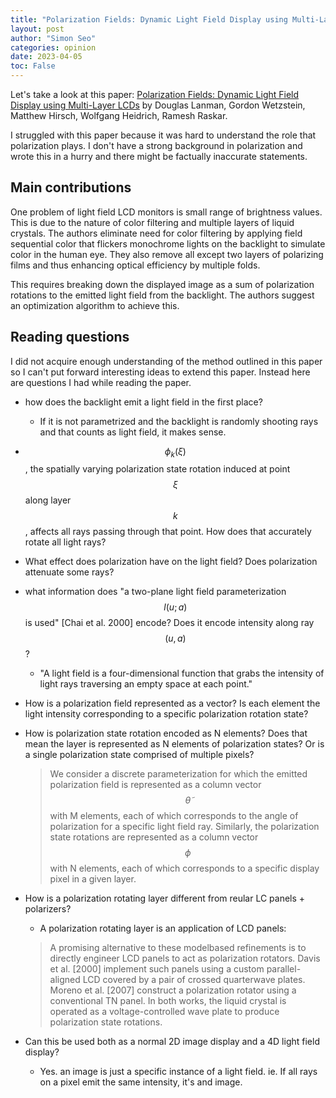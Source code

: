 ```yaml
---
title: "Polarization Fields: Dynamic Light Field Display using Multi-Layer LCDs"
layout: post
author: "Simon Seo"
categories: opinion
date: 2023-04-05
toc: False
---
```


Let's take a look at this paper: [Polarization Fields: Dynamic Light Field Display using Multi-Layer LCDs](https://alumni.media.mit.edu/~dlanman/research/polarization-fields/polarization-fields.pdf) by Douglas Lanman, Gordon Wetzstein, Matthew Hirsch, Wolfgang Heidrich, Ramesh Raskar.

I struggled with this paper because it was hard to understand the role that polarization plays. I don't have a strong background in polarization and wrote this in a hurry and there might be factually inaccurate statements.


## Main contributions
One problem of light field LCD monitors is small range of brightness values. This is due to the nature of color filtering and multiple layers of liquid crystals. The authors eliminate need for color filtering by applying field sequential color that flickers monochrome lights on the backlight to simulate color in the human eye. They also remove all except two layers of polarizing films and thus enhancing optical efficiency by multiple folds.

This requires breaking down the displayed image as a sum of polarization rotations to the emitted light field from the backlight. The authors suggest an optimization algorithm to achieve this. 


## Reading questions
I did not acquire enough understanding of the method outlined in this paper so I can't put forward interesting ideas to extend this paper. Instead here are questions I had while reading the paper.

- how does the backlight emit a light field in the first place? 
    - If it is not parametrized and the backlight is randomly shooting rays and that counts as light field, it makes sense.
- $$\phi_k(\xi)$$, the spatially varying polarization state rotation induced at point $$\xi$$ along layer $$k$$, affects all rays passing through that point. How does that accurately rotate all light rays?
- What effect does polarization have on the light field? Does polarization attenuate some rays?
- what information does "a two-plane light field parameterization $$l(u; a)$$
is used" [Chai et al. 2000] encode? Does it encode intensity along ray $$(u, a)$$?
    - "A light field is a four-dimensional function that grabs the intensity of light rays traversing an empty space at each point."
- How is a polarization field represented as a vector? Is each element the light intensity corresponding to a specific polarization rotation state?
- How is polarization state rotation encoded as N elements? Does that mean the layer is represented as N elements of polarization states? Or is a single polarization state comprised of multiple pixels?

    > We consider a discrete parameterization for which the emitted polarization field is represented as a column vector $$\tilde{\theta}$$ with M elements, each of which corresponds to the angle of polarization for a specific light field ray. Similarly, the polarization state rotations are represented as a column vector $$\phi$$ with N elements, each of which corresponds to a specific display pixel in a given layer.

- How is a polarization rotating layer different from reular LC panels + polarizers?
    - A polarization rotating layer is an application of LCD panels:

    > A promising alternative to these modelbased refinements is to directly engineer LCD panels to act as polarization rotators. Davis et al. [2000] implement such panels using a custom parallel-aligned LCD covered by a pair of crossed quarterwave plates. Moreno et al. [2007] construct a polarization rotator using a conventional TN panel. In both works, the liquid crystal is operated as a voltage-controlled wave plate to produce polarization state rotations.

- Can this be used both as a normal 2D image display and a 4D light field display?
    - Yes. an image is just a specific instance of a light field. ie. If all rays on a pixel emit the same intensity, it's and image.




<script src="https://polyfill.io/v3/polyfill.min.js?features=es6"></script>
<script id="MathJax-script" async src="https://cdn.jsdelivr.net/npm/mathjax@3/es5/tex-mml-chtml.js"></script>
